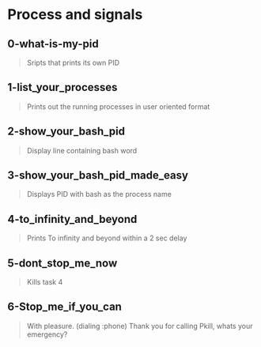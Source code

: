 # Process and signals

## 0-what-is-my-pid
> Sripts that prints its own PID

## 1-list_your_processes
> Prints out the running processes in user oriented format

## 2-show_your_bash_pid
> Display line containing bash word

## 3-show_your_bash_pid_made_easy
> Displays PID with bash as the process name

## 4-to_infinity_and_beyond
> Prints To infinity and beyond within a 2 sec delay

## 5-dont_stop_me_now
> Kills task 4

## 6-Stop_me_if_you_can
> With pleasure. (dialing :phone) Thank you for calling Pkill, whats your emergency?
